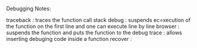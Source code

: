 Debugging Notes: 


traceback : traces the function call stack
debug :  suspends ec=xecution of the function on the first line and one can execute line by line
browser : suspends the function and puts the function to the debug
trace : allows inserting debuging code inside a function
recover : 